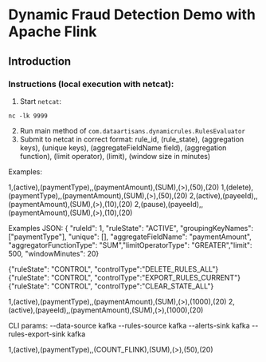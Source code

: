 # Dynamic Fraud Detection Demo with Apache Flink

## Introduction


### Instructions (local execution with netcat):

1. Start `netcat`:
```
nc -lk 9999
```
2. Run main method of `com.dataartisans.dynamicrules.RulesEvaluator`
3. Submit to netcat in correct format:
rule_id, (rule_state), (aggregation keys), (unique keys), (aggregateFieldName field), (aggregation function), (limit operator), (limit), (window size in minutes)

Examples:

1,(active),(paymentType),,(paymentAmount),(SUM),(>),(50),(20)
1,(delete),(paymentType),,(paymentAmount),(SUM),(>),(50),(20)
2,(active),(payeeId),,(paymentAmount),(SUM),(>),(10),(20)
2,(pause),(payeeId),,(paymentAmount),(SUM),(>),(10),(20)

Examples JSON:
{ "ruleId": 1, "ruleState": "ACTIVE", "groupingKeyNames": ["paymentType"], "unique": [], "aggregateFieldName": "paymentAmount", "aggregatorFunctionType": "SUM","limitOperatorType": "GREATER","limit": 500, "windowMinutes": 20}


{"ruleState": "CONTROL", "controlType":"DELETE_RULES_ALL"}
{"ruleState": "CONTROL", "controlType":"EXPORT_RULES_CURRENT"}
{"ruleState": "CONTROL", "controlType":"CLEAR_STATE_ALL"}

1,(active),(paymentType),,(paymentAmount),(SUM),(>),(1000),(20)
2,(active),(payeeId),,(paymentAmount),(SUM),(>),(1000),(20)

CLI params:
--data-source kafka --rules-source kafka --alerts-sink kafka --rules-export-sink kafka

1,(active),(paymentType),,(COUNT_FLINK),(SUM),(>),(50),(20)
